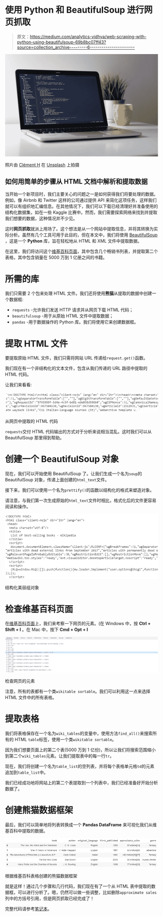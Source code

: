 # 使用 Python 和 BeautifulSoup 进行网页抓取

> 原文：<https://medium.com/analytics-vidhya/web-scraping-with-python-using-beautifulsoup-69b8bc07ff43?source=collection_archive---------6----------------------->

![](img/792f8752c6d43a2838597703f9b47492.png)

照片由 [Clément H](https://unsplash.com/@clemhlrdt) 在 [Unsplash](https://unsplash.com/) 上拍摄

## 如何用简单的步骤从 HTML 文档中解析和提取数据

当开始一个新项目时，我们主要关心的问题之一是如何获得我们将要处理的数据。例如，像 Airbnb 和 Twitter 这样的公司通过提供 API 来简化这项任务，这样我们就可以有组织地汇编信息。在其他情况下，我们可以下载已经清理好并准备使用的结构化数据集，如在一些 Kaggle 比赛中。然而，我们需要探索网络来找到并提取我们想要的数据，这种情况并不少见。

这时**网页抓取**就派上用场了。这个想法是从一个网站中提取信息，并将其转换为实际分析。虽然有几个工具可用于此目的，但在本文中，我们将使用 [BeautifulSoup](https://www.crummy.com/software/BeautifulSoup/) ，这是一个 **Python** 库，旨在轻松地从 HTML 和 XML 文件中提取数据。

在这里，我们将访问这个[维基百科页面](https://en.wikipedia.org/wiki/List_of_best-selling_books)，其中包含几个畅销书列表，并提取第二个表格，其中包含销量在 5000 万到 1 亿册之间的书籍。

# 所需的库

我们只需要 2 个包来处理 HTML 文件。我们还将使用**熊猫**从提取的数据中创建一个数据框:

*   `requests` -允许我们发送 HTTP 请求并从网页下载 HTML 代码；
*   `beautifulsoup` -用于从原始 HTML 文件中提取数据；
*   `pandas` -用于数据操作的 Python 库。我们将使用它来创建数据框。

# 提取 HTML 文件

要提取原始 HTML 文件，我们只需将网站 URL 传递给`request.get()`函数。

我们现在有一个非结构化的文本文件，包含从我们传递的 URL 路径中提取的 HTML 代码。

让我们来看看:

![](img/846d7f7e47391e3f7f334ee75032c0c6.png)

从网页中提取的 HTML 代码

`requests`交付 HTML 代码输出的方式对于分析来说相当混乱。这时我们可以从 BeautifulSoup 那里得到帮助。

# 创建一个 BeautifulSoup 对象

现在，我们可以开始使用 BeautifulSoup 了。让我们生成一个名为`soup`的 BeautifulSoup 对象，传递上面创建的`html_text`文件。

接下来，我们可以使用一个名为`prettify()`的函数以结构化的格式来塑造对象。

请注意，与我们第一次生成原始的`html_text`文件时相比，格式化后的文件更容易阅读和操作。

![](img/de17b8cc2353755df79f3ef7f5bf636d.png)

结构化美丽组对象

# 检查维基百科页面

在[维基百科页面](https://en.wikipedia.org/wiki/List_of_best-selling_books)上，我们来考察一下网页的元素。(在 Windows 中，按 **Ctrl + Shift + I** 。在 Mac 中，按下 **Cmd + Opt + I**

![](img/08b89ef7ea631dbf64623294b8a45d11.png)

检查网页的元素

注意，所有的表都有一个类`wikitable sortable`。我们可以利用这一点来选择 HTML 文件中的所有表格。

# 提取表格

我们将表格保存在一个名为`wiki_tables`的变量中，使用方法`find_all()`来搜索所有的 HTML `table`标签，使用一个类`wikitable sortable`。

因为我们想要页面上的第二个表(5000 万到 1 亿份)，所以让我们将搜索范围缩小到第二个`wiki_tables`元素。让我们提取表中的每一行`tr`。

现在，我们将创建一个名为`table_list`的空列表，并将每个表格单元格`td`的元素追加到`table_list`中。

我们已经成功地将网站上的第二个表提取到一个列表中，我们已经准备好开始分析数据了。

# 创建熊猫数据框架

最后，我们可以简单地将列表转换成一个 **Pandas DataFrame** 来可视化我们从维基百科中提取的数据。

![](img/b689cf74247365f7cd5b3f23945f8335.png)

根据维基百科表格创建的熊猫数据框架

就是这样！通过几个步骤和几行代码，我们现在有了一个从 HTML 表中提取的数据框，可以进行分析了。嗯，仍然可以做一些调整，比如删除`approximate sales`列中的方括号引用，但是网页抓取已经完成了！

完整代码请参考[笔记本](https://github.com/rmpbastos/data_science/blob/master/Web_Scraping_with_Python_using_BeautifulSoup.ipynb)。